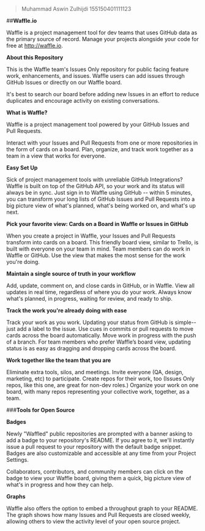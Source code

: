 >Muhammad Aswin Zulhijdi
>155150401111123

##__Waffle.io__ 

Waffle is a project management tool for dev teams that uses GitHub data as the primary source of record. Manage your projects alongside your code for free at http://waffle.io.

__About this Repository__

This is the Waffle team's Issues Only repository for public facing feature work, enhancements, and issues. Waffle users can add issues through GitHub Issues or directly on our Waffle board.

It's best to search our board before adding new Issues in an effort to reduce duplicates and encourage activity on existing conversations.

__What is Waffle?__

Waffle is a project management tool powered by your GitHub Issues and Pull Requests.

Interact with your Issues and Pull Requests from one or more repositories in the form of cards on a board. Plan, organize, and track work together as a team in a view that works for everyone.

__Easy Set Up__

Sick of project management tools with unreliable GitHub Integrations? Waffle is built on top of the GitHub API, so your work and its status will always be in sync. Just sign in to Waffle using GitHub -- within 5 minutes, you can transform your long lists of GitHub Issues and Pull Requests into a big picture view of what's planned, what's being worked on, and what's up next.

__Pick your favorite view: Cards on a Board in Waffle or Issues in GitHub__

When you create a project in Waffle, your Issues and Pull Requests transform into cards on a board. This friendly board view, similar to Trello, is built with everyone on your team in mind. Team members can do work in Waffle or GitHub. Use the view that makes the most sense for the work you're doing.

__Maintain a single source of truth in your workflow__

Add, update, comment on, and close cards in GitHub, or in Waffle. View all updates in real time, regardless of where you do your work. Always know what's planned, in progress, waiting for review, and ready to ship.

__Track the work you're already doing with ease__

Track your work as you work. Updating your status from GitHub is simple-- just add a label to the issue. Use cues in commits or pull requests to move cards across the board automatically. Move work in progress with the push of a branch. For team members who prefer Waffle’s board view, updating status is as easy as dragging and dropping cards across the board.

__Work together like the team that you are__

Eliminate extra tools, silos, and meetings. Invite everyone (QA, design, marketing, etc) to participate. Create repos for their work, too (Issues Only repos, like this one, are great for non-dev roles.) Organize your work on one board, with many repos representing your collective work, together, as a team.

###__Tools for Open Source__

__Badges__

Newly "Waffled" public repositories are prompted with a banner asking to add a badge to your repository's README. If you agree to it, we'll instantly issue a pull request to your repository with the default badge snippet. Badges are also customizable and accessible at any time from your Project Settings.

Collaborators, contributors, and community members can click on the badge to view your Waffle board, giving them a quick, big picture view of what's in progress and how they can help.

__Graphs__

Waffle also offers the option to embed a throughput graph to your README. The graph shows how many Issues and Pull Requests are closed weekly, allowing others to view the activity level of your open source project.
